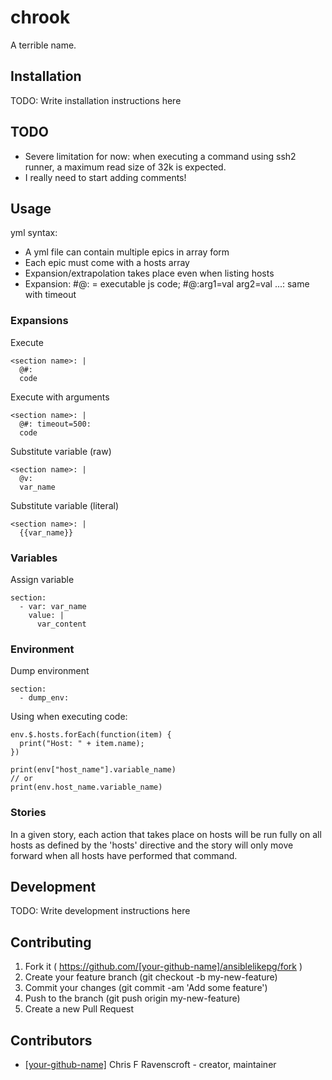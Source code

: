 # chrook

A terrible name.

## Installation


TODO: Write installation instructions here

## TODO

- Severe limitation for now: when executing a command using ssh2 runner,
  a maximum read size of 32k is expected.
- I really need to start adding comments!

## Usage

yml syntax:

* A yml file can contain multiple epics in array form
* Each epic must come with a hosts array
* Expansion/extrapolation takes place even when listing hosts
* Expansion: #@: = executable js code; #@:arg1=val arg2=val ...: same with timeout

### Expansions

Execute

    <section name>: |
      @#:
      code

Execute with arguments

    <section name>: |
      @#: timeout=500:
      code

Substitute variable (raw)

    <section name>: |
      @v:
      var_name

Substitute variable (literal)

    <section name>: |
      {{var_name}}

### Variables

Assign variable

    section:
      - var: var_name
        value: |
          var_content

### Environment

Dump environment

    section:
      - dump_env:

Using when executing code:

    env.$.hosts.forEach(function(item) {
      print("Host: " + item.name);
    })

    print(env["host_name"].variable_name)
    // or
    print(env.host_name.variable_name)

### Stories

In a given story, each action that takes place on hosts will be run fully on all hosts as defined by the 'hosts' directive and the story will only move forward when all hosts have performed that command.

## Development

TODO: Write development instructions here

## Contributing

1. Fork it ( https://github.com/[your-github-name]/ansiblelikepg/fork )
2. Create your feature branch (git checkout -b my-new-feature)
3. Commit your changes (git commit -am 'Add some feature')
4. Push to the branch (git push origin my-new-feature)
5. Create a new Pull Request

## Contributors

- [[your-github-name]](https://github.com/[your-github-name]) Chris F Ravenscroft - creator, maintainer

